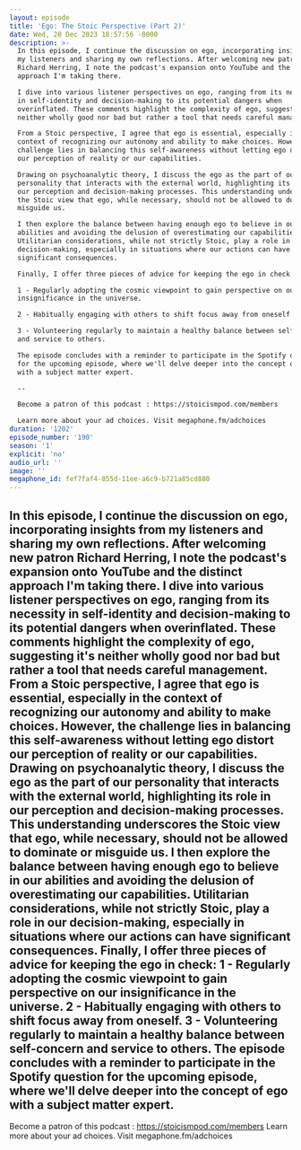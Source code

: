 ```yaml
---
layout: episode
title: 'Ego: The Stoic Perspective (Part 2)'
date: Wed, 20 Dec 2023 18:57:56 -0000
description: >-
  In this episode, I continue the discussion on ego, incorporating insights from
  my listeners and sharing my own reflections. After welcoming new patron
  Richard Herring, I note the podcast's expansion onto YouTube and the distinct
  approach I'm taking there.

  I dive into various listener perspectives on ego, ranging from its necessity
  in self-identity and decision-making to its potential dangers when
  overinflated. These comments highlight the complexity of ego, suggesting it's
  neither wholly good nor bad but rather a tool that needs careful management.

  From a Stoic perspective, I agree that ego is essential, especially in the
  context of recognizing our autonomy and ability to make choices. However, the
  challenge lies in balancing this self-awareness without letting ego distort
  our perception of reality or our capabilities.

  Drawing on psychoanalytic theory, I discuss the ego as the part of our
  personality that interacts with the external world, highlighting its role in
  our perception and decision-making processes. This understanding underscores
  the Stoic view that ego, while necessary, should not be allowed to dominate or
  misguide us.

  I then explore the balance between having enough ego to believe in our
  abilities and avoiding the delusion of overestimating our capabilities.
  Utilitarian considerations, while not strictly Stoic, play a role in our
  decision-making, especially in situations where our actions can have
  significant consequences.

  Finally, I offer three pieces of advice for keeping the ego in check:

  1 - Regularly adopting the cosmic viewpoint to gain perspective on our
  insignificance in the universe.

  2 - Habitually engaging with others to shift focus away from oneself.

  3 - Volunteering regularly to maintain a healthy balance between self-concern
  and service to others.

  The episode concludes with a reminder to participate in the Spotify question
  for the upcoming episode, where we'll delve deeper into the concept of ego
  with a subject matter expert.

  --

  Become a patron of this podcast : https://stoicismpod.com/members

  Learn more about your ad choices. Visit megaphone.fm/adchoices
duration: '1202'
episode_number: '190'
season: '1'
explicit: 'no'
audio_url: ''
image: ''
megaphone_id: fef7faf4-855d-11ee-a6c9-b721a85cd880
---
```


In this episode, I continue the discussion on ego, incorporating insights from my listeners and sharing my own reflections. After welcoming new patron Richard Herring, I note the podcast's expansion onto YouTube and the distinct approach I'm taking there.
I dive into various listener perspectives on ego, ranging from its necessity in self-identity and decision-making to its potential dangers when overinflated. These comments highlight the complexity of ego, suggesting it's neither wholly good nor bad but rather a tool that needs careful management.
From a Stoic perspective, I agree that ego is essential, especially in the context of recognizing our autonomy and ability to make choices. However, the challenge lies in balancing this self-awareness without letting ego distort our perception of reality or our capabilities.
Drawing on psychoanalytic theory, I discuss the ego as the part of our personality that interacts with the external world, highlighting its role in our perception and decision-making processes. This understanding underscores the Stoic view that ego, while necessary, should not be allowed to dominate or misguide us.
I then explore the balance between having enough ego to believe in our abilities and avoiding the delusion of overestimating our capabilities. Utilitarian considerations, while not strictly Stoic, play a role in our decision-making, especially in situations where our actions can have significant consequences.
Finally, I offer three pieces of advice for keeping the ego in check:
1 - Regularly adopting the cosmic viewpoint to gain perspective on our insignificance in the universe.
2 - Habitually engaging with others to shift focus away from oneself.
3 - Volunteering regularly to maintain a healthy balance between self-concern and service to others.
The episode concludes with a reminder to participate in the Spotify question for the upcoming episode, where we'll delve deeper into the concept of ego with a subject matter expert.
--
Become a patron of this podcast : https://stoicismpod.com/members
Learn more about your ad choices. Visit megaphone.fm/adchoices